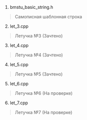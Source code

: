 1. bmstu_basic_string.h
  > Самописная шаблонная строка
2. let_3.cpp
  > Летучка №3 (Зачтено)
3. let_4.cpp
  > Летучка №4 (Зачтено)
4. let_5.cpp
  > Летучка №5 (Зачтено)
5. let_6.cpp
  > Летучка №6 (На проверке)
6. let_7.cpp
  > Летучка №7 (На проверке)
